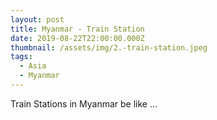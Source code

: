 ```yaml
---
layout: post
title: Myanmar - Train Station
date: 2019-08-22T22:00:00.000Z
thumbnail: /assets/img/2.-train-station.jpeg
tags:
  - Asia
  - Myanmar
---
```

Train Stations in Myanmar be like ...
